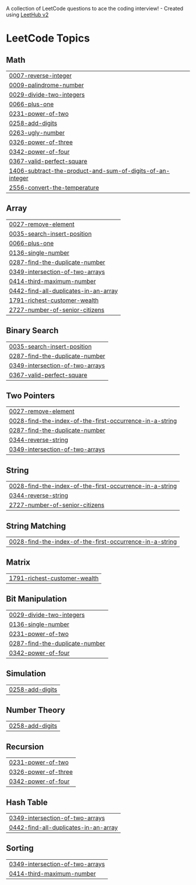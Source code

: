 A collection of LeetCode questions to ace the coding interview! - Created using [LeetHub v2](https://github.com/arunbhardwaj/LeetHub-2.0)
<!---LeetCode Topics Start-->
# LeetCode Topics
## Math
|  |
| ------- |
| [0007-reverse-integer](https://github.com/AryanG211/Leetcode/tree/master/0007-reverse-integer) |
| [0009-palindrome-number](https://github.com/AryanG211/Leetcode/tree/master/0009-palindrome-number) |
| [0029-divide-two-integers](https://github.com/AryanG211/Leetcode/tree/master/0029-divide-two-integers) |
| [0066-plus-one](https://github.com/AryanG211/Leetcode/tree/master/0066-plus-one) |
| [0231-power-of-two](https://github.com/AryanG211/Leetcode/tree/master/0231-power-of-two) |
| [0258-add-digits](https://github.com/AryanG211/Leetcode/tree/master/0258-add-digits) |
| [0263-ugly-number](https://github.com/AryanG211/Leetcode/tree/master/0263-ugly-number) |
| [0326-power-of-three](https://github.com/AryanG211/Leetcode/tree/master/0326-power-of-three) |
| [0342-power-of-four](https://github.com/AryanG211/Leetcode/tree/master/0342-power-of-four) |
| [0367-valid-perfect-square](https://github.com/AryanG211/Leetcode/tree/master/0367-valid-perfect-square) |
| [1406-subtract-the-product-and-sum-of-digits-of-an-integer](https://github.com/AryanG211/Leetcode/tree/master/1406-subtract-the-product-and-sum-of-digits-of-an-integer) |
| [2556-convert-the-temperature](https://github.com/AryanG211/Leetcode/tree/master/2556-convert-the-temperature) |
## Array
|  |
| ------- |
| [0027-remove-element](https://github.com/AryanG211/Leetcode/tree/master/0027-remove-element) |
| [0035-search-insert-position](https://github.com/AryanG211/Leetcode/tree/master/0035-search-insert-position) |
| [0066-plus-one](https://github.com/AryanG211/Leetcode/tree/master/0066-plus-one) |
| [0136-single-number](https://github.com/AryanG211/Leetcode/tree/master/0136-single-number) |
| [0287-find-the-duplicate-number](https://github.com/AryanG211/Leetcode/tree/master/0287-find-the-duplicate-number) |
| [0349-intersection-of-two-arrays](https://github.com/AryanG211/Leetcode/tree/master/0349-intersection-of-two-arrays) |
| [0414-third-maximum-number](https://github.com/AryanG211/Leetcode/tree/master/0414-third-maximum-number) |
| [0442-find-all-duplicates-in-an-array](https://github.com/AryanG211/Leetcode/tree/master/0442-find-all-duplicates-in-an-array) |
| [1791-richest-customer-wealth](https://github.com/AryanG211/Leetcode/tree/master/1791-richest-customer-wealth) |
| [2727-number-of-senior-citizens](https://github.com/AryanG211/Leetcode/tree/master/2727-number-of-senior-citizens) |
## Binary Search
|  |
| ------- |
| [0035-search-insert-position](https://github.com/AryanG211/Leetcode/tree/master/0035-search-insert-position) |
| [0287-find-the-duplicate-number](https://github.com/AryanG211/Leetcode/tree/master/0287-find-the-duplicate-number) |
| [0349-intersection-of-two-arrays](https://github.com/AryanG211/Leetcode/tree/master/0349-intersection-of-two-arrays) |
| [0367-valid-perfect-square](https://github.com/AryanG211/Leetcode/tree/master/0367-valid-perfect-square) |
## Two Pointers
|  |
| ------- |
| [0027-remove-element](https://github.com/AryanG211/Leetcode/tree/master/0027-remove-element) |
| [0028-find-the-index-of-the-first-occurrence-in-a-string](https://github.com/AryanG211/Leetcode/tree/master/0028-find-the-index-of-the-first-occurrence-in-a-string) |
| [0287-find-the-duplicate-number](https://github.com/AryanG211/Leetcode/tree/master/0287-find-the-duplicate-number) |
| [0344-reverse-string](https://github.com/AryanG211/Leetcode/tree/master/0344-reverse-string) |
| [0349-intersection-of-two-arrays](https://github.com/AryanG211/Leetcode/tree/master/0349-intersection-of-two-arrays) |
## String
|  |
| ------- |
| [0028-find-the-index-of-the-first-occurrence-in-a-string](https://github.com/AryanG211/Leetcode/tree/master/0028-find-the-index-of-the-first-occurrence-in-a-string) |
| [0344-reverse-string](https://github.com/AryanG211/Leetcode/tree/master/0344-reverse-string) |
| [2727-number-of-senior-citizens](https://github.com/AryanG211/Leetcode/tree/master/2727-number-of-senior-citizens) |
## String Matching
|  |
| ------- |
| [0028-find-the-index-of-the-first-occurrence-in-a-string](https://github.com/AryanG211/Leetcode/tree/master/0028-find-the-index-of-the-first-occurrence-in-a-string) |
## Matrix
|  |
| ------- |
| [1791-richest-customer-wealth](https://github.com/AryanG211/Leetcode/tree/master/1791-richest-customer-wealth) |
## Bit Manipulation
|  |
| ------- |
| [0029-divide-two-integers](https://github.com/AryanG211/Leetcode/tree/master/0029-divide-two-integers) |
| [0136-single-number](https://github.com/AryanG211/Leetcode/tree/master/0136-single-number) |
| [0231-power-of-two](https://github.com/AryanG211/Leetcode/tree/master/0231-power-of-two) |
| [0287-find-the-duplicate-number](https://github.com/AryanG211/Leetcode/tree/master/0287-find-the-duplicate-number) |
| [0342-power-of-four](https://github.com/AryanG211/Leetcode/tree/master/0342-power-of-four) |
## Simulation
|  |
| ------- |
| [0258-add-digits](https://github.com/AryanG211/Leetcode/tree/master/0258-add-digits) |
## Number Theory
|  |
| ------- |
| [0258-add-digits](https://github.com/AryanG211/Leetcode/tree/master/0258-add-digits) |
## Recursion
|  |
| ------- |
| [0231-power-of-two](https://github.com/AryanG211/Leetcode/tree/master/0231-power-of-two) |
| [0326-power-of-three](https://github.com/AryanG211/Leetcode/tree/master/0326-power-of-three) |
| [0342-power-of-four](https://github.com/AryanG211/Leetcode/tree/master/0342-power-of-four) |
## Hash Table
|  |
| ------- |
| [0349-intersection-of-two-arrays](https://github.com/AryanG211/Leetcode/tree/master/0349-intersection-of-two-arrays) |
| [0442-find-all-duplicates-in-an-array](https://github.com/AryanG211/Leetcode/tree/master/0442-find-all-duplicates-in-an-array) |
## Sorting
|  |
| ------- |
| [0349-intersection-of-two-arrays](https://github.com/AryanG211/Leetcode/tree/master/0349-intersection-of-two-arrays) |
| [0414-third-maximum-number](https://github.com/AryanG211/Leetcode/tree/master/0414-third-maximum-number) |
<!---LeetCode Topics End-->
